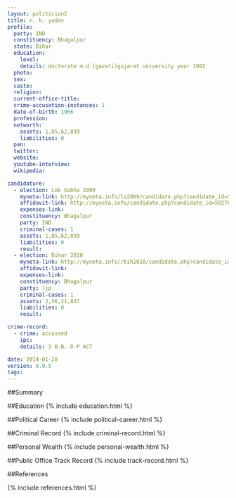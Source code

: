 ```yaml
---
layout: politician2
title: n. k. yadav
profile: 
  party: IND
  constituency: Bhagalpur
  state: Bihar
  education: 
    level: 
    details: doctorate m.d.(gavati)gujarat university year 1992
  photo: 
  sex: 
  caste: 
  religion: 
  current-office-title: 
  crime-accusation-instances: 1
  date-of-birth: 1966
  profession: 
  networth: 
    assets: 1,85,62,039
    liabilities: 0
  pan: 
  twitter: 
  website: 
  youtube-interview: 
  wikipedia: 

candidature: 
  - election: Lok Sabha 2009
    myneta-link: http://myneta.info/ls2009/candidate.php?candidate_id=5027
    affidavit-link: http://myneta.info/candidate.php?candidate_id=5027&scan=original
    expenses-link: 
    constituency: Bhagalpur 
    party: IND
    criminal-cases: 1
    assets: 1,85,62,039
    liabilities: 0
    result:  
  - election: Bihar 2010
    myneta-link: http://myneta.info//bih2010/candidate.php?candidate_id=1608
    affidavit-link: 
    expenses-link: 
    constituency: Bhagalpur 
    party: ljp
    criminal-cases: 1
    assets: 2,56,21,837
    liabilities: 0
    result:  

crime-record: 
  - crime: accussed
    ipc: 
    details: 3 B.B. D.P ACT 

date: 2014-01-28
version: 0.0.5
tags: 
---
```

##Summary


##Education
{% include education.html %}


##Political Career
{% include political-career.html %}


##Criminal Record
{% include criminal-record.html %}


##Personal Wealth
{% include personal-wealth.html %}


##Public Office Track Record
{% include track-record.html %}


##References


{% include references.html %}